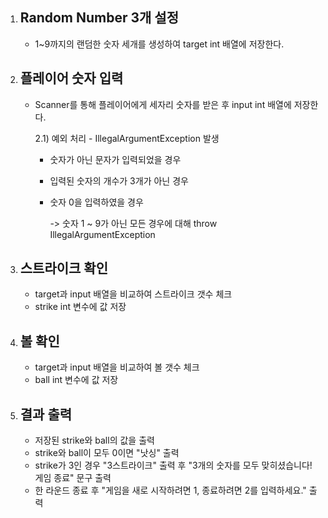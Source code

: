 1. Random Number 3개 설정
    -
    - 1~9까지의 랜덤한 숫자 세개를 생성하여 target int 배열에 저장한다.
2. 플레이어 숫자 입력
    -
    - Scanner를 통해 플레이어에게 세자리 숫자를 받은 후 input int 배열에 저장한다.
    
        2.1) 예외 처리 - IllegalArgumentException 발생
        
        - 숫자가 아닌 문자가 입력되었을 경우
        - 입력된 숫자의 개수가 3개가 아닌 경우
        - 숫자 0을 입력하였을 경우
            
            -> 숫자 1 ~ 9가 아닌 모든 경우에 대해 throw IllegalArgumentException
3. 스트라이크 확인
    - 
    - target과 input 배열을 비교하여 스트라이크 갯수 체크
    - strike int 변수에 값 저장
4. 볼 확인
    -
    - target과 input 배열을 비교하여 볼 갯수 체크
    - ball int 변수에 값 저장
5. 결과 출력
    -
    - 저장된 strike와 ball의 값을 출력
    - strike와 ball이 모두 0이면 "낫싱" 출력
    - strike가 3인 경우 "3스트라이크" 출력 후 "3개의 숫자를 모두 맞히셨습니다! 게임 종료" 문구 출력
    - 한 라운드 종료 후 "게임을 새로 시작하려면 1, 종료하려면 2를 입력하세요." 출력
    